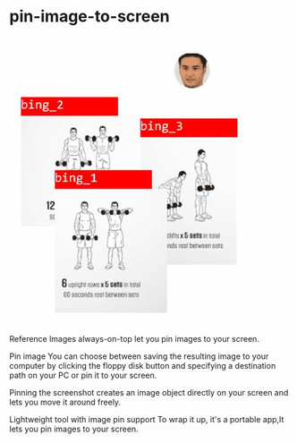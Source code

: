# pin-image-to-screen
![screenshot](screenshot.jpg)
Reference lmages always-on-top
let you pin images to your screen.

Pin image
You can choose between saving the resulting image to your computer by clicking the floppy disk button and specifying a destination path on your PC or pin it to your screen.

Pinning the screenshot creates an image object directly on your screen and lets you move it around freely.

Lightweight tool with image pin support
To wrap it up, it's a portable app,It lets you pin images to your screen.

